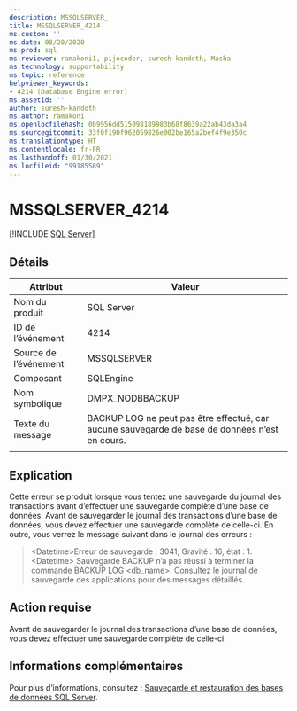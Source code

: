 ```yaml
---
description: MSSQLSERVER_
title: MSSQLSERVER_4214
ms.custom: ''
ms.date: 08/20/2020
ms.prod: sql
ms.reviewer: ramakoni1, pijocoder, suresh-kandoth, Masha
ms.technology: supportability
ms.topic: reference
helpviewer_keywords:
- 4214 (Database Engine error)
ms.assetid: ''
author: suresh-kandoth
ms.author: ramakoni
ms.openlocfilehash: 0b9956dd515098189983b68f8639a22ab43da3a4
ms.sourcegitcommit: 33f0f190f962059826e002be165a2bef4f9e350c
ms.translationtype: HT
ms.contentlocale: fr-FR
ms.lasthandoff: 01/30/2021
ms.locfileid: "99185589"
---
```

# <a name="mssqlserver_4214"></a>MSSQLSERVER_4214
 [!INCLUDE [SQL Server](../../includes/applies-to-version/sqlserver.md)]

## <a name="details"></a>Détails

|Attribut|Valeur|
|---|---|
|Nom du produit|SQL Server|
|ID de l’événement|4214|
|Source de l’événement|MSSQLSERVER|
|Composant|SQLEngine|
|Nom symbolique|DMPX_NODBBACKUP|
|Texte du message|BACKUP LOG ne peut pas être effectué, car aucune sauvegarde de base de données n’est en cours.|
||

## <a name="explanation"></a>Explication

Cette erreur se produit lorsque vous tentez une sauvegarde du journal des transactions avant d’effectuer une sauvegarde complète d’une base de données. Avant de sauvegarder le journal des transactions d’une base de données, vous devez effectuer une sauvegarde complète de celle-ci. En outre, vous verrez le message suivant dans le journal des erreurs :

> \<Datetime>Erreur de sauvegarde : 3041, Gravité : 16, état : 1.  
\<Datetime> Sauvegarde     BACKUP n’a pas réussi à terminer la commande BACKUP LOG \<db_name>. Consultez le journal de sauvegarde des applications pour des messages détaillés.

## <a name="user-action"></a>Action requise

Avant de sauvegarder le journal des transactions d’une base de données, vous devez effectuer une sauvegarde complète de celle-ci.

## <a name="more-information"></a>Informations complémentaires

Pour plus d’informations, consultez : [Sauvegarde et restauration des bases de données SQL Server](../backup-restore/back-up-and-restore-of-sql-server-databases.md).